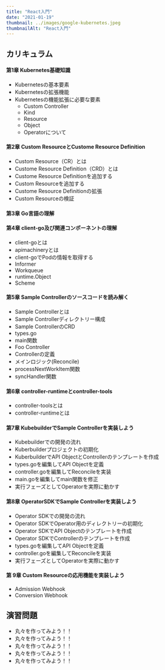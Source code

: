 ```yaml
---
title: "React入門"
date: "2021-01-19"
thumbnail: ../images/google-kubernetes.jpeg
thumbnailAlt: "React入門"
---
```


## カリキュラム

<div class="col2">

#### 第1章 Kubernetes基礎知識

- Kubernetesの基本要素
- Kubernetesの拡張機能
- Kubernetesの機能拡張に必要な要素
  - Custom Controller
  - Kind
  - Resource
  - Object
  - Operatorについて

#### 第2章 Custom ResourceとCustome Resource Definition

- Custom Resource（CR）とは
- Custome Resource Definition（CRD）とは
- Custome Resource Definitionを追加する
- Custom Resourceを追加する
- Custome Resource Definitionの拡張
- Custom Resourceの検証

#### 第3章 Go言語の理解

#### 第4章 client-go及び関連コンポーネントの理解

- client-goとは
- apimachineryとは
- client-goでPodの情報を取得する
- Informer
- Workqueue 
- runtime.Object
- Scheme 

#### 第5章 Sample Controllerのソースコードを読み解く

- Sample Controllerとは
- Sample Controllerディレクトリー構成 
- Sample ControllerのCRD
- types.go
- main関数
- Foo Controller 
- Controllerの定義 
- メインロジック(Reconcile) 
- processNextWorkItem関数 
- syncHandler関数 

#### 第6章 controller-runtimeとcontroller-tools

- controller-toolsとは
- controller-runtimeとは

#### 第7章 KubebuilderでSample Controllerを実装しよう

- Kubebuilderでの開発の流れ
- Kuberbuilderプロジェクトの初期化
- KuberbuilderでAPI ObjectとControllerのテンプレートを作成 
- types.goを編集してAPI Objectを定義
- controller.goを編集してReconcileを実装
- main.goを編集してmain関数を修正
- 実行フェーズとしてOperatorを実際に動かす

#### 第8章 OperatorSDKでSample Controllerを実装しよう

- Operator SDKでの開発の流れ
- Operator SDKでOperator用のディレクトリーの初期化 
- Operator SDKでAPI Objectのテンプレートを作成 
- Operator SDKでControllerのテンプレートを作成 
- types.goを編集してAPI Objectを定義
- controller.goを編集してReconcileを実装
- 実行フェーズとしてOperatorを実際に動かす 

#### 第 9章 Custom Resourceの応用機能を実装しよう

- Admission Webhook
- Conversion Webhook

</div>

## 演習問題

- 丸々を作ってみよう！！
- 丸々を作ってみよう！！
- 丸々を作ってみよう！！
- 丸々を作ってみよう！！
- 丸々を作ってみよう！！
